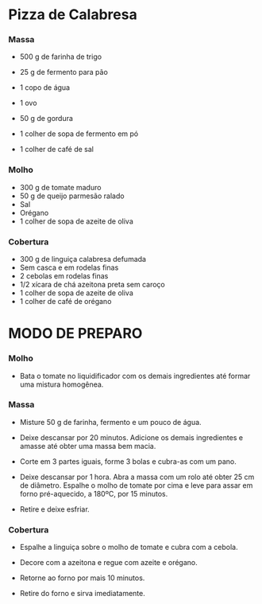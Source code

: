 # Pizza de Calabresa

### Massa

- 500 g de farinha de trigo

- 25 g de fermento para pão
- 1 copo de água
- 1 ovo
- 50 g de gordura
- 1 colher de sopa de fermento em pó
- 1 colher de café de sal

### Molho

- 300 g de tomate maduro
- 50 g de queijo parmesão ralado
- Sal
- Orégano
- 1 colher de sopa de azeite de oliva

### Cobertura

- 300 g de linguiça calabresa defumada
- Sem casca e em rodelas finas
- 2 cebolas em rodelas finas
- 1/2 xícara de chá azeitona preta sem caroço
- 1 colher de sopa de azeite de oliva
- 1 colher de café de orégano



# MODO DE PREPARO

### Molho

- Bata o tomate no liquidificador com os demais ingredientes até formar uma mistura homogênea.

### Massa

- Misture 50 g de farinha, fermento e um pouco de água.

- Deixe descansar por 20 minutos. Adicione os demais ingredientes e amasse até obter uma massa bem macia.

- Corte em 3 partes iguais, forme 3 bolas e cubra-as com um pano.

- Deixe descansar por 1 hora. Abra a massa com um rolo até obter 25 cm de diâmetro. Espalhe o molho de tomate por cima e leve para assar em forno pré-aquecido, a 180ºC, por 15 minutos.

- Retire e deixe esfriar.

### Cobertura

- Espalhe a linguiça sobre o molho de tomate e cubra com a cebola.

- Decore com a azeitona e regue com azeite e orégano.

- Retorne ao forno por mais 10 minutos.

- Retire do forno e sirva imediatamente.
